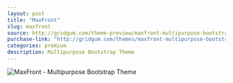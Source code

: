 ```yaml
---
layout: post
title: "MaxFront"
slug: maxfront
source: http://gridgum.com/theme-preview/maxfront-multipurpose-bootstrap-theme?affiliates=29
purchase-link: "http://gridgum.com/themes/maxfront-multipurpose-bootstrap-theme?affiliates=29"
categories: premium
description: Multipurpose Bootstrap Theme
---
```


<img src="/assets/img/premium/maxfront.jpg" class="img-responsive" alt="MaxFront - Multipurpose Bootstrap Theme">